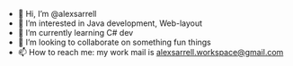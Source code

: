 - 👋 Hi, I’m @alexsarrell
- 👀 I’m interested in Java development, Web-layout 
- 🌱 I’m currently learning C# dev
- 💞️ I’m looking to collaborate on something fun things
- 📫 How to reach me: my work mail is alexsarrell.workspace@gmail.com

<!---
alexsarrell/alexsarrell is a ✨ special ✨ repository because its `README.md` (this file) appears on your GitHub profile.
You can click the Preview link to take a look at your changes.
--->
